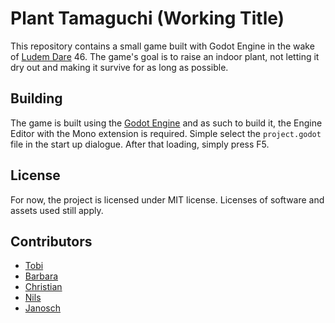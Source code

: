 # Plant Tamaguchi (Working Title)

This repository contains a small game built with Godot Engine in the wake of [Ludem Dare](https://ldjam.com/) 46. 
The game's goal is to raise an indoor plant, not letting it dry out and making it survive for as long as possible. 

## Building
The game is built using the [Godot Engine](https://godotengine.org/) and as such to build it, the Engine Editor with the Mono extension is required. 
Simple select the `project.godot` file in the start up dialogue. After that loading, simply press F5. 

## License
For now, the project is licensed under MIT license. Licenses of software and assets used still apply. 

## Contributors
- [Tobi](https://github.com/Eodin2)
- [Barbara](https://github.com/ThisUsernameIsAlreadyTaken1)
- [Christian](https://github.com/Chri8)
- [Nils](https://github.com/3picDermis)
- [Janosch](https://github.com/jreppnow)
